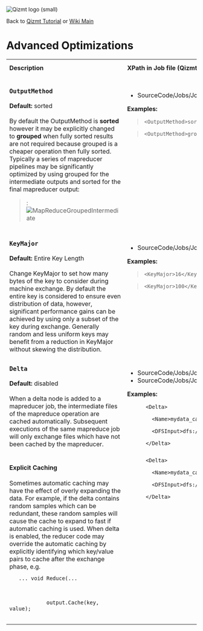 <a href='Hidden comment: Image:'></a><img src='http://qizmt.googlecode.com/svn/wiki/images/Qizmt_logo_small.png' alt='Qizmt logo (small)' />

Back to <a href='Hidden comment: Link:'></a>[Qizmt Tutorial](MySpaceQizmtTutorial.md) or <a href='Hidden comment: Link:'></a>[Wiki Main](Main.md)



# Advanced Optimizations #

<table cellspacing='4'>
<tr><td> <b>Description</b> </td><td> <b>XPath in Job file (Qizmt edit <code>&lt;myjob&gt;</code>)</b> </td><td> <b>Value Range</b> </td></tr>

<tr>
<td width='45%' valign='top'>
<h3><code>OutputMethod</code></h3>
<b>Default:</b> sorted<br>
<br>
By default the OutputMethod is <b>sorted</b> however it may be explicitly changed to <b>grouped</b> when fully sorted results are not required because grouped is a cheaper operation then fully sorted. Typically a series of mapreducer pipelines may be significantly optimized by using grouped for the intermediate outputs and sorted for the final mapreducer output:<br>
<blockquote>:<a href='Hidden comment: Image:'></a><img src='http://qizmt.googlecode.com/svn/wiki/images/Qizmt_MapReduceGroupedIntermediate.png' alt='MapReduceGroupedIntermediate' />
</td>
<td width='40%' valign='top'>
<br />
</blockquote><ul><li>SourceCode/Jobs/Job/IOSettings/OutputMethod</li></ul>

<b>Examples:</b>

<blockquote><code>&lt;OutputMethod&gt;sorted&lt;/OutputMethod&gt;</code></blockquote>

<blockquote><code>&lt;OutputMethod&gt;grouped&lt;/OutputMethod&gt;</code>
</td>
<td width='15%' valign='top'>
<br />
grouped | sorted<br>
</td>
</tr></blockquote>

<tr>
<td width='45%' valign='top'>
<h3><code>KeyMajor</code></h3>
<b>Default:</b> Entire Key Length<br>
<br>
Change KeyMajor to set how many bytes of the key to consider during machine exchange. By default the entire key is considered to ensure even distribution of data, however, significant performance gains can be achieved by using only a subset of the key during exchange. Generally random and less uniform keys may benefit from a reduction in KeyMajor without skewing the distribution.<br>
</td>
<td width='40%' valign='top'>
<br />
<ul><li>SourceCode/Jobs/Job/IOSettings/KeyMajor</li></ul>

<b>Examples:</b>

<blockquote><code>&lt;KeyMajor&gt;16&lt;/KeyMajor&gt;</code></blockquote>

<blockquote><code>&lt;KeyMajor&gt;100&lt;/KeyMajor&gt;</code>
</td>
<td width='15%' valign='top'>
<br />
1 - <a href='Hidden comment: Image:'></a><img src='http://qizmt.googlecode.com/svn/wiki/images/Qizmt_Infinity.png' alt='Infinity' />
</td>
</tr></blockquote>

<tr>
<td width='45%' valign='top'>
<h3><code>Delta</code></h3>
<b>Default:</b> disabled<br>
<br>
When a delta node is added to a mapreducer job, the intermediate files of the mapreduce operation are cached automatically. Subsequent executions of the same mapreduce job will only exchange files which have not been cached by the mapreducer.<br>
<br>
<h4>Explicit Caching</h4>
Sometimes automatic caching may have the effect of overly expanding the data. For example, if the delta contains random samples which can be redundant, these random samples will cause the cache to expand to fast if automatic caching is used. When delta is enabled, the reducer code may override the automatic caching by explicitly identifying which key/value pairs to cache after the exchange phase, e.g.<br>
<pre><code>   ... void Reduce(...<br>
      <br>
            output.Cache(key, value);<br>
</code></pre>
</td>
<td width='40%' valign='top'>
<br />
<ul><li>SourceCode/Jobs/Job/Delta/Name<br>
</li><li>SourceCode/Jobs/Job/Delta/DFSInput</li></ul>

<b>Examples:</b>
<pre><code>      &lt;Delta&gt;<br>
        &lt;Name&gt;mydata_cacheA&lt;/Name&gt;<br>
        &lt;DFSInput&gt;dfs://mydataA*.txt&lt;/DFSInput&gt;<br>
      &lt;/Delta&gt;<br>
</code></pre>
<pre><code>      &lt;Delta&gt;<br>
        &lt;Name&gt;mydata_cacheB&lt;/Name&gt;<br>
        &lt;DFSInput&gt;dfs://mydataB*.txt&lt;/DFSInput&gt;<br>
      &lt;/Delta&gt;<br>
</code></pre>
</td>
<td width='15%' valign='top'>
<br />
Any valid windows file name.<br>
</td>
</tr>

</table>
